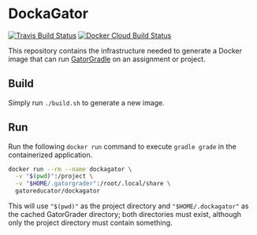 # DockaGator

[![Travis Build Status](https://travis-ci.com/GatorEducator/dockagator.svg?branch=master)](https://travis-ci.com/GatorEducator/dockagator)
[![Docker Cloud Build Status](https://img.shields.io/docker/cloud/build/gatoreducator/dockagator.svg?style=popout)](https://hub.docker.com/r/gatoreducator/dockagator)

This repository contains the infrastructure needed to generate a Docker image
that can run [GatorGradle](https://github.com/GatorEducator/gatorgradle)
on an assignment or project.

## Build

Simply run `./build.sh` to generate a new image.

## Run

Run the following `docker run` command to execute `gradle grade` in the
containerized application.

```bash
docker run --rm --name dockagator \
  -v "$(pwd)":/project \
  -v "$HOME/.gatorgrader":/root/.local/share \
  gatoreducator/dockagator
```

This will use `"$(pwd)"` as the project directory and `"$HOME/.dockagator"` as
the cached GatorGrader directory; both directories must exist, although only the
project directory must contain something.
